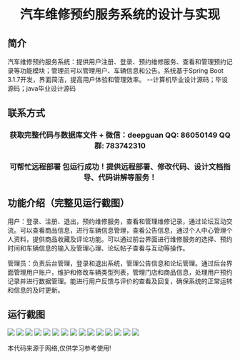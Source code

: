<p><h1 align="center">汽车维修预约服务系统的设计与实现</h1></p>

## 简介
汽车维修预约服务系统：提供用户注册、登录、预约维修服务、查看和管理预约记录等功能模块；管理员可以管理用户、车辆信息和公告。系统基于Spring Boot 3.1.7开发，界面简洁，提高用户体验和管理效率。    --计算机毕业设计源码；毕设源码；java毕业设计源码


## 联系方式
<p><h3 align="center">获取完整代码与数据库文件 + 微信：deepguan QQ: 86050149 QQ群: 783742310</h3></p>
<p><h3 align="center">可帮忙远程部署 包运行成功！提供远程部署、修改代码、设计文档指导、代码讲解等服务！</h3></p>

## 功能介绍（完整见运行截图）
用户：登录、注册、退出，预约维修服务，查看和管理维修记录，通过论坛互动交流。可以查看商品信息，进行车辆信息管理，查看公告信息，通过个人中心管理个人资料，提供商品收藏及评论功能。可以通过前台界面进行维修服务的选择、预约时间和车辆信息的输入及管理心理、论坛帖子查看与互动等操作。

管理员：负责后台管理，登录和退出系统，管理公告信息和论坛管理。通过后台界面管理用户账户，维护和修改车辆类型列表，管理门店和商品信息，处理用户预约记录并进行数据管理。能进行用户反馈与评价的查看及回复，确保系统的正常运转和信息的及时更新。


## 运行截图
![](https://bs-1329754181.cos.ap-shanghai.myqcloud.com/spring/CarMaintenanceAppointmentServiceSystemDesignAndImplementation/img/001.jpg)
![](https://bs-1329754181.cos.ap-shanghai.myqcloud.com/spring/CarMaintenanceAppointmentServiceSystemDesignAndImplementation/img/002.jpg)
![](https://bs-1329754181.cos.ap-shanghai.myqcloud.com/spring/CarMaintenanceAppointmentServiceSystemDesignAndImplementation/img/003.jpg)
![](https://bs-1329754181.cos.ap-shanghai.myqcloud.com/spring/CarMaintenanceAppointmentServiceSystemDesignAndImplementation/img/004.jpg)
![](https://bs-1329754181.cos.ap-shanghai.myqcloud.com/spring/CarMaintenanceAppointmentServiceSystemDesignAndImplementation/img/005.jpg)
![](https://bs-1329754181.cos.ap-shanghai.myqcloud.com/spring/CarMaintenanceAppointmentServiceSystemDesignAndImplementation/img/006.jpg)
![](https://bs-1329754181.cos.ap-shanghai.myqcloud.com/spring/CarMaintenanceAppointmentServiceSystemDesignAndImplementation/img/007.jpg)
![](https://bs-1329754181.cos.ap-shanghai.myqcloud.com/spring/CarMaintenanceAppointmentServiceSystemDesignAndImplementation/img/008.jpg)
![](https://bs-1329754181.cos.ap-shanghai.myqcloud.com/spring/CarMaintenanceAppointmentServiceSystemDesignAndImplementation/img/009.jpg)
![](https://bs-1329754181.cos.ap-shanghai.myqcloud.com/spring/CarMaintenanceAppointmentServiceSystemDesignAndImplementation/img/010.jpg)
![](https://bs-1329754181.cos.ap-shanghai.myqcloud.com/spring/CarMaintenanceAppointmentServiceSystemDesignAndImplementation/img/011.jpg)
![](https://bs-1329754181.cos.ap-shanghai.myqcloud.com/spring/CarMaintenanceAppointmentServiceSystemDesignAndImplementation/img/012.jpg)
![](https://bs-1329754181.cos.ap-shanghai.myqcloud.com/spring/CarMaintenanceAppointmentServiceSystemDesignAndImplementation/img/013.jpg)
![](https://bs-1329754181.cos.ap-shanghai.myqcloud.com/spring/CarMaintenanceAppointmentServiceSystemDesignAndImplementation/img/014.jpg)
![](https://bs-1329754181.cos.ap-shanghai.myqcloud.com/spring/CarMaintenanceAppointmentServiceSystemDesignAndImplementation/img/015.jpg)

<p>本代码来源于网络,仅供学习参考使用!</p>
